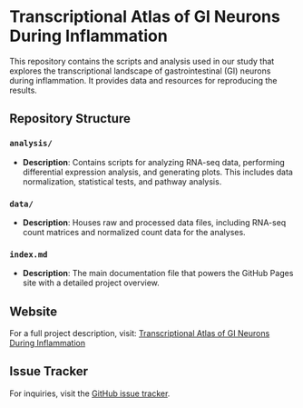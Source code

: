 # Transcriptional Atlas of GI Neurons During Inflammation

This repository contains the scripts and analysis used in our study that explores the transcriptional landscape of gastrointestinal (GI) neurons during inflammation. It provides data and resources for reproducing the results.

## Repository Structure

### `analysis/`
- **Description**: Contains scripts for analyzing RNA-seq data, performing differential expression analysis, and generating plots. This includes data normalization, statistical tests, and pathway analysis.

### `data/`
- **Description**: Houses raw and processed data files, including RNA-seq count matrices and normalized count data for the analyses.

### `index.md`
- **Description**: The main documentation file that powers the GitHub Pages site with a detailed project overview.

## Website
For a full project description, visit: [Transcriptional Atlas of GI Neurons During Inflammation](https://dyusuf.github.io/Transcriptional_Atlas_GI_Neurons_Inflammation/)

## Issue Tracker
For inquiries, visit the [GitHub issue tracker](https://github.com/dyusuf/Transcriptional_Atlas_GI_Neurons_Inflammation/issues).
